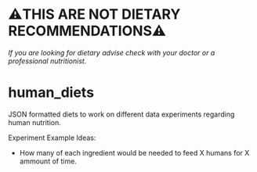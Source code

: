# ⚠️THIS ARE NOT DIETARY RECOMMENDATIONS⚠️
*If you are looking for dietary advise check with your doctor or a professional nutritionist.*

human_diets
===========
JSON formatted diets to work on different data experiments regarding human nutrition.

Experiment Example Ideas:
- How many of each ingredient would be needed to feed X humans for X ammount of time. 
